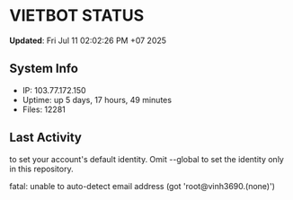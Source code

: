 # VIETBOT STATUS
**Updated**: Fri Jul 11 02:02:26 PM +07 2025

## System Info
- IP: 103.77.172.150
- Uptime: up 5 days, 17 hours, 49 minutes
- Files: 12281

## Last Activity

to set your account's default identity.
Omit --global to set the identity only in this repository.

fatal: unable to auto-detect email address (got 'root@vinh3690.(none)')
